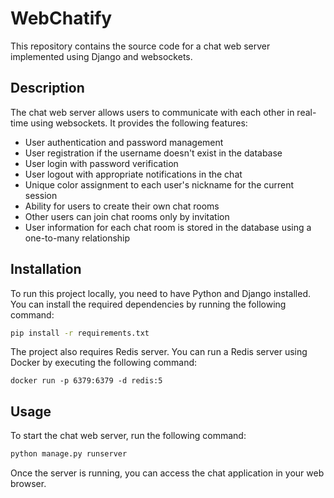 # WebChatify

This repository contains the source code for a chat web server implemented using Django and websockets.

## Description

The chat web server allows users to communicate with each other in real-time using websockets. It provides the following features:

- User authentication and password management
- User registration if the username doesn't exist in the database
- User login with password verification
- User logout with appropriate notifications in the chat
- Unique color assignment to each user's nickname for the current session
- Ability for users to create their own chat rooms
- Other users can join chat rooms only by invitation
- User information for each chat room is stored in the database using a one-to-many relationship

## Installation

To run this project locally, you need to have Python and Django installed. You can install the required dependencies by running the following command:

```sh
pip install -r requirements.txt
```

The project also requires Redis server. You can run a Redis server using Docker by executing the following command:

```docker
docker run -p 6379:6379 -d redis:5
```

## Usage

To start the chat web server, run the following command:

```sh
python manage.py runserver
```


Once the server is running, you can access the chat application in your web browser.



